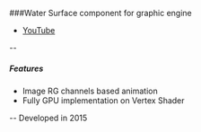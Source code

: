 ###Water Surface component for graphic engine
+ [YouTube](https://youtu.be/ZuIb_iYlaxc)

--
##### Features
+ Image RG channels based animation
+ Fully GPU implementation on Vertex Shader

--
Developed in 2015
